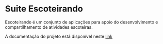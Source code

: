# Suite Escoteirando

Escoteirando é um conjunto de aplicações para apoio do desenvolvimento e compartilhamento de atividades escoteiras.

A documentação do projeto está disponível neste [link](https://escoteirando.github.io)
